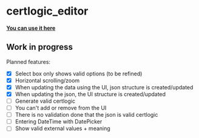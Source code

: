 # certlogic_editor

**[You can use it here](https://ikbendewilliam.github.io/certlogic_editor/build/web/#/)**

## Work in progress

Planned features:
- [x] Select box only shows valid options (to be refined)
- [x] Horizontal scrolling/zoom
- [x] When updating the data using the UI, json structure is created/updated
- [x] When updating the json, the UI structure is created/updated
- [ ] Generate valid certlogic
- [ ] You can't add or remove from the UI
- [ ] There is no validation done that the json is valid certlogic
- [ ] Entering DateTime with DatePicker
- [ ] Show valid external values + meaning
